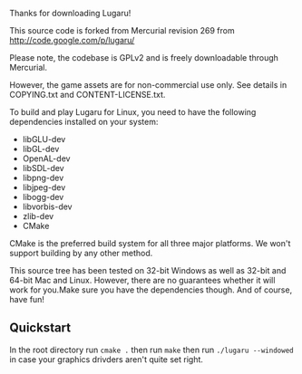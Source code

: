 Thanks for downloading Lugaru!

This source code is forked from Mercurial revision 269 from http://code.google.com/p/lugaru/

Please note, the codebase is GPLv2 and is freely downloadable through Mercurial.

However, the game assets are for non-commercial use only. See details in COPYING.txt
and CONTENT-LICENSE.txt.

To build and play Lugaru for Linux, you need to have the following dependencies installed on your
system:

* libGLU-dev
* libGL-dev
* OpenAL-dev
* libSDL-dev
* libpng-dev
* libjpeg-dev
* libogg-dev
* libvorbis-dev
* zlib-dev
* CMake

CMake is the preferred build system for all three major platforms. We won't support building by
any other method.

This source tree has been tested on 32-bit Windows as well as 32-bit and 64-bit Mac and Linux. 
However, there are no guarantees whether it will work for you.Make sure you have the dependencies
though. And of course, have fun!

## Quickstart

In the root directory run `cmake .` then run `make` then run `./lugaru
--windowed` in case your graphics drivders aren't quite set right.
